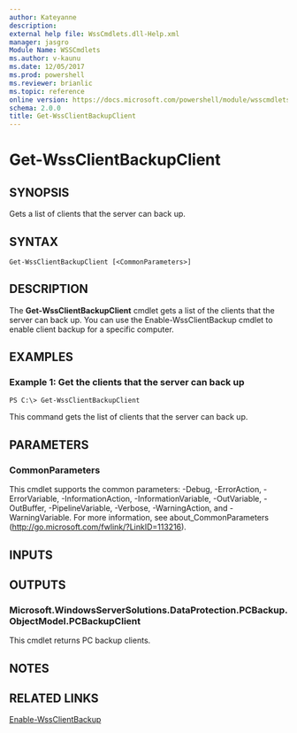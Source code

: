 ```yaml
---
author: Kateyanne
description: 
external help file: WssCmdlets.dll-Help.xml
manager: jasgro
Module Name: WSSCmdlets
ms.author: v-kaunu
ms.date: 12/05/2017
ms.prod: powershell
ms.reviewer: brianlic
ms.topic: reference
online version: https://docs.microsoft.com/powershell/module/wsscmdlets/get-wssclientbackupclient?view=windowsserver2012r2-ps&wt.mc_id=ps-gethelp
schema: 2.0.0
title: Get-WssClientBackupClient
---
```


# Get-WssClientBackupClient

## SYNOPSIS
Gets a list of clients that the server can back up.

## SYNTAX

```
Get-WssClientBackupClient [<CommonParameters>]
```

## DESCRIPTION
The **Get-WssClientBackupClient** cmdlet gets a list of the clients that the server can back up.
You can use the Enable-WssClientBackup cmdlet to enable client backup for a specific computer.

## EXAMPLES

### Example 1: Get the clients that the server can back up
```
PS C:\> Get-WssClientBackupClient
```

This command gets the list of clients that the server can back up.

## PARAMETERS

### CommonParameters
This cmdlet supports the common parameters: -Debug, -ErrorAction, -ErrorVariable, -InformationAction, -InformationVariable, -OutVariable, -OutBuffer, -PipelineVariable, -Verbose, -WarningAction, and -WarningVariable. For more information, see about_CommonParameters (http://go.microsoft.com/fwlink/?LinkID=113216).

## INPUTS

## OUTPUTS

### Microsoft.WindowsServerSolutions.DataProtection.PCBackup.ObjectModel.PCBackupClient
This cmdlet returns PC backup clients.

## NOTES

## RELATED LINKS

[Enable-WssClientBackup](./Enable-WssClientBackup.md)

